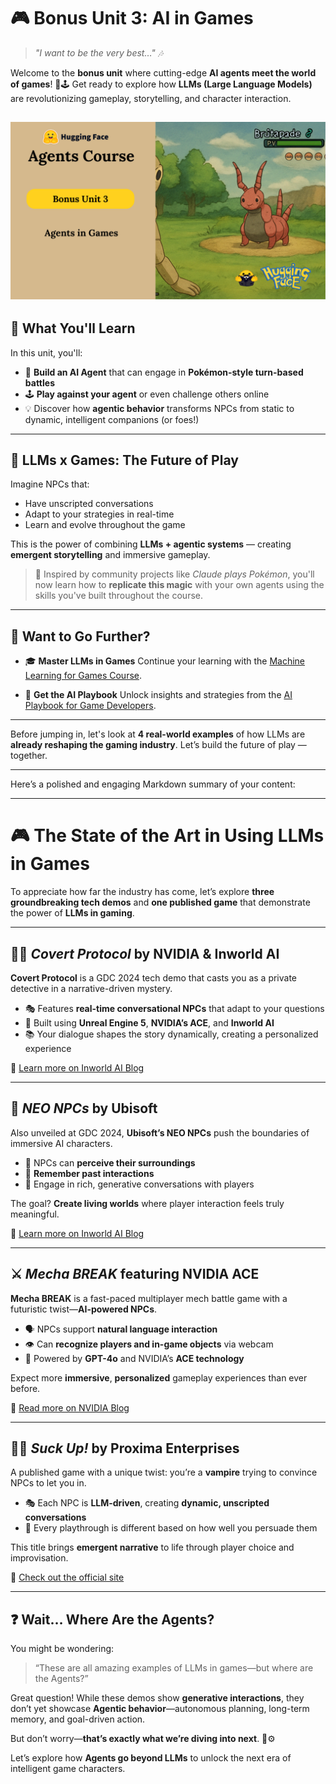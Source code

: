 # 🎮 Bonus Unit 3: AI in Games

> *"I want to be the very best…" 🎶*

Welcome to the **bonus unit** where cutting-edge **AI agents meet the world of games**! 🤖🕹️
Get ready to explore how **LLMs (Large Language Models)** are revolutionizing gameplay, storytelling, and character interaction.

![Bonus Unit 3 : Agents in Games](../assets/thumbnailb3.png)
---

## 🌟 What You'll Learn

In this unit, you'll:

* 🧠 **Build an AI Agent** that can engage in **Pokémon-style turn-based battles**
* 🕹️ **Play against your agent** or even challenge others online
* 💡 Discover how **agentic behavior** transforms NPCs from static to dynamic, intelligent companions (or foes!)

---

## 🤖 LLMs x Games: The Future of Play

Imagine NPCs that:

* Have unscripted conversations
* Adapt to your strategies in real-time
* Learn and evolve throughout the game

This is the power of combining **LLMs + agentic systems** — creating **emergent storytelling** and immersive gameplay.

> 🧩 Inspired by community projects like *Claude plays Pokémon*, you'll now learn how to **replicate this magic** with your own agents using the skills you've built throughout the course.

---

## 🚀 Want to Go Further?

* 🎓 **Master LLMs in Games**
  Continue your learning with the [Machine Learning for Games Course](https://hf.co/learn/ml-games-course).

* 📘 **Get the AI Playbook**
  Unlock insights and strategies from the [AI Playbook for Game Developers](https://thomassimonini.substack.com/).

---

Before jumping in, let's look at **4 real-world examples** of how LLMs are **already reshaping the gaming industry**. Let’s build the future of play — together.

---

Here’s a polished and engaging Markdown summary of your content:

---

# 🎮 The State of the Art in Using LLMs in Games

To appreciate how far the industry has come, let’s explore **three groundbreaking tech demos** and **one published game** that demonstrate the power of **LLMs in gaming**.

---

## 🕵️‍♂️ *Covert Protocol* by NVIDIA & Inworld AI

**Covert Protocol** is a GDC 2024 tech demo that casts you as a private detective in a narrative-driven mystery.

* 🎭 Features **real-time conversational NPCs** that adapt to your questions
* 🧠 Built using **Unreal Engine 5**, **NVIDIA’s ACE**, and **Inworld AI**
* 📚 Your dialogue shapes the story dynamically, creating a personalized experience

🔗 [Learn more on Inworld AI Blog](https://inworld.ai/blog/nvidia-inworld-ai-demo-on-device-capabilities)

---

## 🤖 *NEO NPCs* by Ubisoft

Also unveiled at GDC 2024, **Ubisoft’s NEO NPCs** push the boundaries of immersive AI characters.

* 👀 NPCs can **perceive their surroundings**
* 🧠 **Remember past interactions**
* 💬 Engage in rich, generative conversations with players

The goal? **Create living worlds** where player interaction feels truly meaningful.

🔗 [Learn more on Inworld AI Blog](https://inworld.ai/blog/gdc-2024)

---

## ⚔️ *Mecha BREAK* featuring NVIDIA ACE

**Mecha BREAK** is a fast-paced multiplayer mech battle game with a futuristic twist—**AI-powered NPCs**.

* 🗣️ NPCs support **natural language interaction**
* 👁️ Can **recognize players and in-game objects** via webcam
* 🧠 Powered by **GPT-4o** and NVIDIA’s **ACE technology**

Expect more **immersive**, **personalized** gameplay experiences than ever before.

🔗 [Read more on NVIDIA Blog](https://blogs.nvidia.com/blog/digital-human-technology-mecha-break/)

---

## 🧛‍♂️ *Suck Up!* by Proxima Enterprises

A published game with a unique twist: you’re a **vampire** trying to convince NPCs to let you in.

* 🎭 Each NPC is **LLM-driven**, creating **dynamic, unscripted conversations**
* 🧩 Every playthrough is different based on how well you persuade them

This title brings **emergent narrative** to life through player choice and improvisation.

🔗 [Check out the official site](https://www.playsuckup.com/)

---

## ❓ Wait… Where Are the Agents?

You might be wondering:

> “These are all amazing examples of LLMs in games—but where are the Agents?”

Great question! While these demos show **generative interactions**, they don’t yet showcase **Agentic behavior**—autonomous planning, long-term memory, and goal-driven action.

But don’t worry—**that’s exactly what we’re diving into next**. 🧠⚙️

Let’s explore how **Agents go beyond LLMs** to unlock the next era of intelligent game characters.
